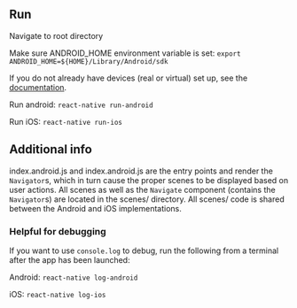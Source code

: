 ## Run
Navigate to root directory

Make sure ANDROID_HOME environment variable is set: <code>export ANDROID_HOME=${HOME}/Library/Android/sdk</code>

If you do not already have devices (real or virtual) set up, see the [documentation](https://facebook.github.io/react-native/docs/getting-started.html).

Run android: <code>react-native run-android</code>

Run iOS: <code>react-native run-ios</code>

## Additional info
index.android.js and index.android.js are the entry points and render the <code>Navigator</code>s, which in turn cause the proper scenes to be displayed based on user actions.  All scenes as well as the <code>Navigate</code> component (contains the <code>Navigator</code>s) are located in the scenes/ directory.  All scenes/ code is shared between the Android and iOS implementations.

### Helpful for debugging
If you want to use <code>console.log</code> to debug, run the following from a terminal after the app has been launched:

Android: <code>react-native log-android</code>

iOS: <code>react-native log-ios</code>
